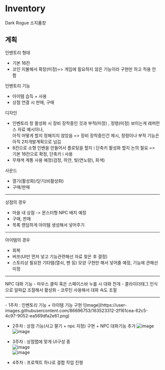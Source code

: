 # Inventory
Dark Rogue 소지품창

## 계획
인벤토리 형태
- 기본 16칸
- 코인 지불해서 확장(미정)=> 게임에 필요하지 않은 기능이라 구현만 하고 적용 안함  
  
인벤토리 기능
- 아이템 습득 + 사용
- 상점 연결 시 판매, 구매
  
디자인
- 인벤토리 창 활성화 시 장비 장착중인 것과 부적(미정) , 정령(미정) 보이는게 레퍼런스 자료 예시이나, <br> 아직 어떻게 할지 정해지지 않았음
   => 장비 장착중인건 제시, 정령이나 부적 기능은 아직 2차개발계획으로 넘김
- 8칸으로 소형 인벤을 만들어서 플로팅을 할지 i 단축키 활성화 할지 논의 필요 => 기본 16칸으로 확정, 단축키 i 사용
- 무채색 계통 사용 예정(검정, 하얀, 빛(연노랑), 회색)
  
사운드
- 열기(활성화)/닫기(비활성화)
- 구매/판매

<hr> 

상점의 경우
- 마을 내 상점 -> 몬스터형 NPC  배치 예정
- 구매, 판매 
- 목록 랜덤하게 아이템 생성해서 넣어주기

<hr>

아이템의 경우
- 회복
- 버프(UI만 먼저 넣고 기능관련해선 자료 찾은 후 결정)
- 스토리상 필요한 기타템(열쇠, 펜 등) 모양 구현만 해서 넣어줄 예정, 기능에 관해선 미정 

<hr>
NPC 대화 기능
- 마우스 클릭 혹은 스페이스바 누를 시 대화 전개
- 콜라이더태그 인식으로 알파값 조절해서 활성화
- 코루틴 사용해서 대화 속도 조절 

<hr>  
- 1주차 : 인벤토리 기능 + 아이템 기능 구현  
![image](https://user-images.githubusercontent.com/86696753/163523312-2f161cea-62c5-4c97-9052-ea569dfa2e61.png)
 
- 2주차 : 상점 기능(사고 팔기 + npc 지정) 구현  + NPC 대화기능 추가
![image](https://user-images.githubusercontent.com/86696753/163522698-c135f0c6-af17-42b5-a540-716d41a509d0.png)  
![image](https://user-images.githubusercontent.com/86696753/164958070-f4edcb38-22c2-429d-b492-d0bf6da4e690.png)

  
- 3주차 : 상점맵에 맞게 UI구성 중  
![image](https://user-images.githubusercontent.com/86696753/163521735-9206428d-a379-441a-91a2-693e76122ae8.png)  
![image](https://user-images.githubusercontent.com/86696753/163994080-34daf1de-2f8e-4ea3-b310-d6dc3cd05b92.png)

  
- 4주차 : 프로젝트 하나로 결합 작업 진행  
